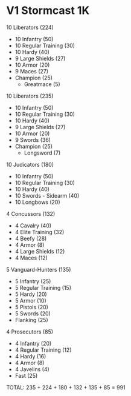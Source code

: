 # V1 Stormcast 1K

10 Liberators (224)
- 10 Infantry (50)
- 10 Regular Training (30)
- 10 Hardy (40)
- 9 Large Shields (27)
- 10 Armor (20)
- 9 Maces (27)
- Champion (25)
	- Greatmace (5)

10 Liberators (235)
- 10 Infantry (50)
- 10 Regular Training (30)
- 10 Hardy (40)
- 9 Large Shields (27)
- 10 Armor (20)
- 9 Swords (36)
- Champion (25)
	- Longsword (7)

10 Judicators (180)
- 10 Infantry (50)
- 10 Regular Training (30)
- 10 Hardy (40)
- 10 Swords - Sidearm (40)
- 10 Longbows (20)

4 Concussors (132)
- 4 Cavalry (40)
- 4 Elite Training (32)
- 4 Beefy (28)
- 4 Armor (8)
- 4 Large Shields (12)
- 4 Maces (12)

5 Vanguard-Hunters (135)
- 5 Infantry (25)
- 5 Regular Training (15)
- 5 Hardy (20)
- 5 Armor (10)
- 5 Pistols (20)
- 5 Swords (20)
- Flanking (25)

4 Prosecutors (85)
- 4 Infantry (20)
- 4 Regular Training (12)
- 4 Hardy (16)
- 4 Armor (8)
- 4 Javelins (4)
- Fast (25) 

TOTAL: 235 + 224 + 180 + 132 + 135 + 85 = 991

